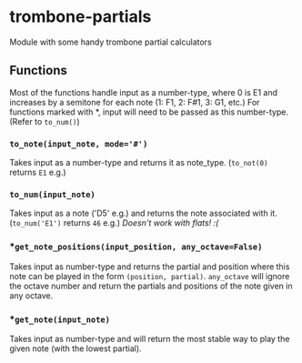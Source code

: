 # trombone-partials
Module with some handy trombone partial calculators

## Functions
Most of the functions handle input as a number-type, where 0 is E1 and increases by a semitone for each note (1: F1, 2: F#1, 3: G1, etc.)
For functions marked with \*, input will need to be passed as this number-type. (Refer to `to_num()`)

### `to_note(input_note, mode='#')`
Takes input as a number-type and returns it as note_type. (`to_not(0)` returns `E1` e.g.)

### `to_num(input_note)`
Takes input as a note ('D5' e.g.) and returns the note associated with it. (`to_num('E1')` returns `46` e.g.)
*Doesn't work with flats! :(*

### \*`get_note_positions(input_position, any_octave=False)`
Takes input as number-type and returns the partial and position where this note can be played in the form `(position, partial)`. `any_octave` will ignore the octave number and return the partials and positions of the note given in any octave.

### \*`get_note(input_note)`
Takes input as number-type and will return the most stable way to play the given note (with the lowest partial).
